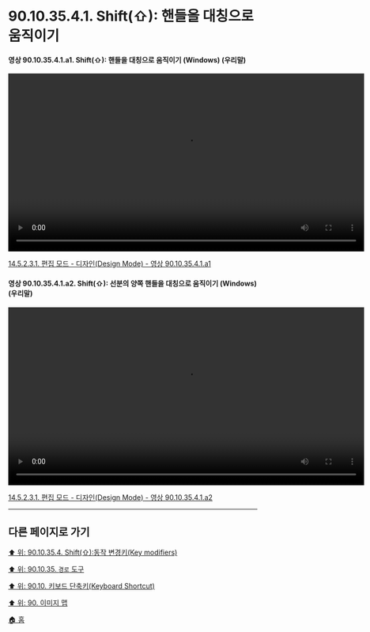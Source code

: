 # 90.10.35.4.1. Shift(⇧): 핸들을 대칭으로 움직이기

<a id="90-10-35-04-01-a1"></a>

#### 영상 90.10.35.4.1.a1. Shift(⇧): 핸들을 대칭으로 움직이기 (Windows) (우리말)
<video controls="controls" width="720" src="https://github.com/wonder13662/gimp/assets/15767104/f6a2d4c8-fdb9-45d1-b1c2-4bb3e9bf099a"></video>

[14.5.2.3.1. 편집 모드 - 디자인(Design Mode) - 영상 90.10.35.4.1.a1](./14-05-02-03-01-design_mode.md#90-10-35-04-01-a1)

<a id="90-10-35-04-01-a2"></a>

#### 영상 90.10.35.4.1.a2. Shift(⇧): 선분의 양쪽 핸들을 대칭으로 움직이기 (Windows) (우리말)
<video controls="controls" width="720" src="https://github.com/wonder13662/gimp/assets/15767104/a21a1e41-19c3-4694-af07-e4fe33a873bc"></video>

[14.5.2.3.1. 편집 모드 - 디자인(Design Mode) - 영상 90.10.35.4.1.a2](./14-05-02-03-01-design_mode.md#90-10-35-04-01-a2)

***

## 다른 페이지로 가기

[⬆️ 위: 90.10.35.4. Shift(⇧):동작 변경키(Key modifiers)](./90-10-35-04-00-key_modifier-shift.md)

[⬆️ 위: 90.10.35. `경로` 도구](./90-10-28-00-perspective.md)

[⬆️ 위: 90.10. 키보드 단축키(Keyboard Shortcut)](./90-10-00-keyboard_shortcut.md)

[⬆️ 위: 90. 이미지 맵](./90-00-image-map.md)

[🏠 홈](./00-home.md)
